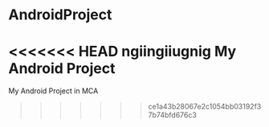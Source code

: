 # AndroidProject
<<<<<<< HEAD
ngiingiiugnig
My Android Project
=======
My Android Project in MCA
>>>>>>> ce1a43b28067e2c1054bb03192f37b74bfd676c3
